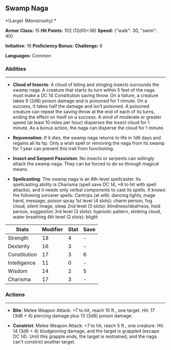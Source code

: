 ## Swamp Naga
*(Large) (Monstrosity) *

**Armor Class:** 15
**Hit Points:** 102 (12d10+36)
**Speed:** {"walk": 30, "swim": 40}

**Initiative:** 16
**Proficiency Bonus:**
**Challenge:** 6

**Languages:** Common

### Abilities
 --- 
- **Cloud of Insects**: A cloud of biting and stinging insects surrounds the swamp naga. A creature that starts its turn within 5 feet of the naga must make a DC 14 Constitution saving throw. On a failure, a creature takes 9 (2d8) poison damage and is poisoned for 1 minute. On a success, it takes half the damage and isn’t poisoned. A poisoned creature can repeat the saving throw at the end of each of its turns, ending the effect on itself on a success. A wind of moderate or greater speed (at least 10 miles per hour) disperses the insect cloud for 1 minute. As a bonus action, the naga can disperse the cloud for 1 minute.

- **Rejuvenation**: If it dies, the swamp naga returns to life in 1d6 days and regains all its hp. Only a wish spell or removing the naga from its swamp for 1 year can prevent this trait from functioning.

- **Insect and Serpent Passivism**: No insects or serpents can willingly attack the swamp naga. They can be forced to do so through magical means.

- **Spellcasting**: The swamp naga is an 8th-level spellcaster. Its spellcasting ability is Charisma (spell save DC 14, +6 to hit with spell attacks), and it needs only verbal components to cast its spells. It knows the following sorcerer spells:
Cantrips (at will): dancing lights, mage hand, message, poison spray
1st level (4 slots): charm person, fog cloud, silent image, sleep
2nd level (3 slots): blindness/deafness, hold person, suggestion
3rd level (3 slots): hypnotic pattern, stinking cloud, water breathing
4th level (2 slots): blight



| Stats | Modifier | Stat | Save
| ---- | ---- | ---- | ---- |
| Strength | 18 | 4 | - |
| Dexterity | 16 | 3 | - |
| Constitution | 17 | 3 | 6 |
| Intelligence | 11 | 0 | - |
| Wisdom | 14 | 2 | 5 |
| Charisma | 17 | 3 | - |

### Actions
 --- 
- **Bite**: Melee Weapon Attack: +7 to hit, reach 10 ft., one target. Hit: 17 (3d8 + 4) piercing damage plus 13 (3d8) poison damage.

- **Constrict**: Melee Weapon Attack: +7 to hit, reach 5 ft., one creature. Hit: 14 (3d6 + 4) bludgeoning damage, and the target is grappled (escape DC 14). Until this grapple ends, the target is restrained, and the naga can’t constrict another target.


